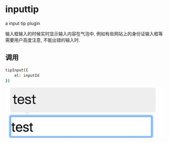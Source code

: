 # inputtip
a input tip plugin

输入框输入的时候实时显示输入内容在气泡中, 例如有些网站上的身份证输入框等需要用户高度注意, 不能出错的输入时.

## 调用
``` bash
tipInput({
    el: inputId
})
```

![调用成功](img/inputtip.png)
